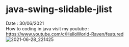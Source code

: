 # java-swing-slidable-jlist
Date : 30/06/2021<br/>
How to coding in java
visit my youtube : https://www.youtube.com/c/HelloWorld-Raven/featured
![2021-06-28_221425](https://user-images.githubusercontent.com/58245926/123965917-1e0c7780-d9df-11eb-8c88-f217bd970b77.png)
